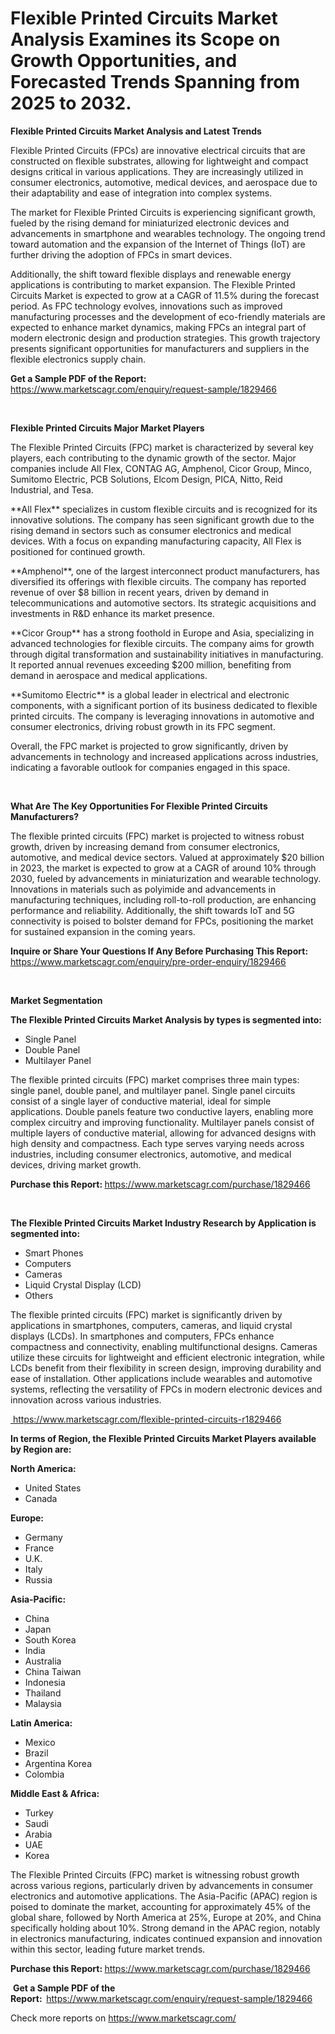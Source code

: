 <p><h1>Flexible Printed Circuits Market Analysis Examines its Scope on Growth Opportunities, and Forecasted Trends Spanning from 2025 to 2032.</h1></p><p><strong>Flexible Printed Circuits Market Analysis and Latest Trends</strong></p>
<p><p>Flexible Printed Circuits (FPCs) are innovative electrical circuits that are constructed on flexible substrates, allowing for lightweight and compact designs critical in various applications. They are increasingly utilized in consumer electronics, automotive, medical devices, and aerospace due to their adaptability and ease of integration into complex systems. </p><p>The market for Flexible Printed Circuits is experiencing significant growth, fueled by the rising demand for miniaturized electronic devices and advancements in smartphone and wearables technology. The ongoing trend toward automation and the expansion of the Internet of Things (IoT) are further driving the adoption of FPCs in smart devices. </p><p>Additionally, the shift toward flexible displays and renewable energy applications is contributing to market expansion. The Flexible Printed Circuits Market is expected to grow at a CAGR of 11.5% during the forecast period. As FPC technology evolves, innovations such as improved manufacturing processes and the development of eco-friendly materials are expected to enhance market dynamics, making FPCs an integral part of modern electronic design and production strategies. This growth trajectory presents significant opportunities for manufacturers and suppliers in the flexible electronics supply chain.</p></p>
<p><strong>Get a Sample PDF of the Report:&nbsp;</strong> <a href="https://www.marketscagr.com/enquiry/request-sample/1829466?utm_campaign=2938&utm_medium=2&utm_source=Github&utm_content=ia&utm_term=06042025&utm_id=flexible-printed-circuits">https://www.marketscagr.com/enquiry/request-sample/1829466</a></p>
<p>&nbsp;</p>
<p><strong>Flexible Printed Circuits Major Market Players</strong></p>
<p><p>The Flexible Printed Circuits (FPC) market is characterized by several key players, each contributing to the dynamic growth of the sector. Major companies include All Flex, CONTAG AG, Amphenol, Cicor Group, Minco, Sumitomo Electric, PCB Solutions, Elcom Design, PICA, Nitto, Reid Industrial, and Tesa. </p><p>**All Flex** specializes in custom flexible circuits and is recognized for its innovative solutions. The company has seen significant growth due to the rising demand in sectors such as consumer electronics and medical devices. With a focus on expanding manufacturing capacity, All Flex is positioned for continued growth.</p><p>**Amphenol**, one of the largest interconnect product manufacturers, has diversified its offerings with flexible circuits. The company has reported revenue of over $8 billion in recent years, driven by demand in telecommunications and automotive sectors. Its strategic acquisitions and investments in R&D enhance its market presence.</p><p>**Cicor Group** has a strong foothold in Europe and Asia, specializing in advanced technologies for flexible circuits. The company aims for growth through digital transformation and sustainability initiatives in manufacturing. It reported annual revenues exceeding $200 million, benefiting from demand in aerospace and medical applications.</p><p>**Sumitomo Electric** is a global leader in electrical and electronic components, with a significant portion of its business dedicated to flexible printed circuits. The company is leveraging innovations in automotive and consumer electronics, driving robust growth in its FPC segment.</p><p>Overall, the FPC market is projected to grow significantly, driven by advancements in technology and increased applications across industries, indicating a favorable outlook for companies engaged in this space.</p></p>
<p>&nbsp;</p>
<p><strong>What Are The Key Opportunities For Flexible Printed Circuits Manufacturers?</strong></p>
<p><p>The flexible printed circuits (FPC) market is projected to witness robust growth, driven by increasing demand from consumer electronics, automotive, and medical device sectors. Valued at approximately $20 billion in 2023, the market is expected to grow at a CAGR of around 10% through 2030, fueled by advancements in miniaturization and wearable technology. Innovations in materials such as polyimide and advancements in manufacturing techniques, including roll-to-roll production, are enhancing performance and reliability. Additionally, the shift towards IoT and 5G connectivity is poised to bolster demand for FPCs, positioning the market for sustained expansion in the coming years.</p></p>
<p><strong>Inquire or Share Your Questions If Any Before Purchasing This Report:</strong> <a href="https://www.marketscagr.com/enquiry/pre-order-enquiry/1829466?utm_campaign=2938&utm_medium=2&utm_source=Github&utm_content=ia&utm_term=06042025&utm_id=flexible-printed-circuits">https://www.marketscagr.com/enquiry/pre-order-enquiry/1829466</a></p>
<p>&nbsp;</p>
<p><strong>Market Segmentation</strong></p>
<p><strong>The Flexible Printed Circuits Market Analysis by types is segmented into:</strong></p>
<p><ul><li>Single Panel</li><li>Double Panel</li><li>Multilayer Panel</li></ul></p>
<p><p>The flexible printed circuits (FPC) market comprises three main types: single panel, double panel, and multilayer panel. Single panel circuits consist of a single layer of conductive material, ideal for simple applications. Double panels feature two conductive layers, enabling more complex circuitry and improving functionality. Multilayer panels consist of multiple layers of conductive material, allowing for advanced designs with high density and compactness. Each type serves varying needs across industries, including consumer electronics, automotive, and medical devices, driving market growth.</p></p>
<p><strong>Purchase this Report:&nbsp;</strong><a href="https://www.marketscagr.com/purchase/1829466?utm_campaign=2938&utm_medium=2&utm_source=Github&utm_content=ia&utm_term=06042025&utm_id=flexible-printed-circuits">https://www.marketscagr.com/purchase/1829466</a></p>
<p>&nbsp;</p>
<p><strong>The Flexible Printed Circuits Market Industry Research by Application is segmented into:</strong></p>
<p><ul><li>Smart Phones</li><li>Computers</li><li>Cameras</li><li>Liquid Crystal Display (LCD)</li><li>Others</li></ul></p>
<p><p>The flexible printed circuits (FPC) market is significantly driven by applications in smartphones, computers, cameras, and liquid crystal displays (LCDs). In smartphones and computers, FPCs enhance compactness and connectivity, enabling multifunctional designs. Cameras utilize these circuits for lightweight and efficient electronic integration, while LCDs benefit from their flexibility in screen design, improving durability and ease of installation. Other applications include wearables and automotive systems, reflecting the versatility of FPCs in modern electronic devices and innovation across various industries.</p></p>
<p><a href="https://www.marketscagr.com/flexible-printed-circuits-r1829466?utm_campaign=2938&utm_medium=2&utm_source=Github&utm_content=ia&utm_term=06042025&utm_id=flexible-printed-circuits">&nbsp;https://www.marketscagr.com/flexible-printed-circuits-r1829466</a></p>
<p><strong>In terms of Region, the Flexible Printed Circuits Market Players available by Region are:</strong></p>
<p>
    <p> <strong> North America: </strong>
        <ul>
            <li>United States</li>
            <li>Canada</li>
        </ul>
        </p> 
    <p> <strong> Europe: </strong>
        <ul>
            <li>Germany</li>
            <li>France</li>
            <li>U.K.</li>
            <li>Italy</li>
            <li>Russia</li>
        </ul>
        </p> 
    <p> <strong> Asia-Pacific: </strong>
        <ul>
            <li>China</li>
            <li>Japan</li>
            <li>South Korea</li>
            <li>India</li>
            <li>Australia</li>
            <li>China Taiwan</li>
            <li>Indonesia</li>
            <li>Thailand</li>
            <li>Malaysia</li>
        </ul>
        </p> 
    <p> <strong> Latin America: </strong>
        <ul>
            <li>Mexico</li>
            <li>Brazil</li>
            <li>Argentina Korea</li>
            <li>Colombia</li>
        </ul>
        </p> 
    <p> <strong> Middle East & Africa: </strong>
        <ul>
            <li>Turkey</li>
            <li>Saudi</li>
            <li>Arabia</li>
            <li>UAE</li>
            <li>Korea</li>
        </ul>
    </p>
    </p>
<p><p>The Flexible Printed Circuits (FPC) market is witnessing robust growth across various regions, particularly driven by advancements in consumer electronics and automotive applications. The Asia-Pacific (APAC) region is poised to dominate the market, accounting for approximately 45% of the global share, followed by North America at 25%, Europe at 20%, and China specifically holding about 10%. Strong demand in the APAC region, notably in electronics manufacturing, indicates continued expansion and innovation within this sector, leading future market trends.</p></p>
<p><strong>Purchase this Report: </strong><a href="https://www.marketscagr.com/purchase/1829466?utm_campaign=2938&utm_medium=2&utm_source=Github&utm_content=ia&utm_term=06042025&utm_id=flexible-printed-circuits">https://www.marketscagr.com/purchase/1829466</a></p>
<p>&nbsp;<strong>Get a Sample PDF of the Report:&nbsp;&nbsp;</strong><a href="https://www.marketscagr.com/enquiry/request-sample/1829466?utm_campaign=2938&utm_medium=2&utm_source=Github&utm_content=ia&utm_term=06042025&utm_id=flexible-printed-circuits">https://www.marketscagr.com/enquiry/request-sample/1829466</a></p>
<p><strong></strong></p>
<p>Check more reports on <a href="https://www.marketscagr.com/?utm_campaign=2938&utm_medium=2&utm_source=Github&utm_content=ia&utm_term=06042025&utm_id=flexible-printed-circuits">https://www.marketscagr.com/</a></p>